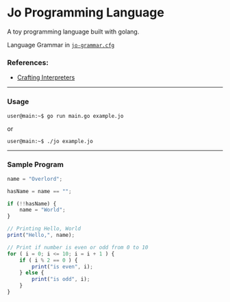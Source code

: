 # Jo Programming Language

A toy programming language built with golang.

Language Grammar in [`jo-grammar.cfg`](./jo-grammar.cfg)

### References:
* [Crafting Interpreters](https://craftinginterpreters.com/appendix-i.html)
    
---
### Usage

```console
user@main:~$ go run main.go example.jo
```
or

```console
user@main:~$ ./jo example.jo
```
---
### Sample Program
```js
name = "Overlord";

hasName = name == "";

if (!!hasName) {
    name = "World";
}

// Printing Hello, World
print("Hello,", name);

// Print if number is even or odd from 0 to 10
for ( i = 0; i <= 10; i = i + 1 ) {
    if ( i % 2 == 0 ) {
        print("is even", i);
    } else {
        print("is odd", i);
    }
}
```